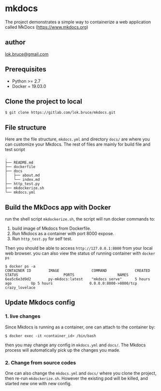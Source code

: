 # mkdocs
The project demonstrates a simple way to containerize a web application called MkDocs (https://www.mkdocs.org)

## author
lok.bruce@gmail.com

## Prerequisites
* Python >= 2.7
* Docker = 19.03.0

## Clone the project to local
```
$ git clone https://gitlab.com/lok.bruce/mkdocs.git
```

## File structure
Here are the file structure, `mkdocs.yml` and directory `docs/` are where you can customize your Mkdocs.
The rest of files are mainly for build file and test script
```
.
├── README.md
├── dockerfile
├── docs
│   ├── about.md
│   └── index.md
├── http_test.py
├── mkdockerize.sh
└── mkdocs.yml
```

## Build the MkDocs app with Docker

run the shell script `mkdockerize.sh`, the script will run docker commands to:
1. build image of Mkdocs from Dockerfile.
2. Run Mkdocs as a container with port 8000 expose.
3. Run `http_test.py` for self test.

Then you should be able to access `http://127.0.0.1:8000` from your local web browser.
you can also view the status of running container with `docker ps`
```
$ docker ps -a
CONTAINER ID        IMAGE               COMMAND             CREATED             STATUS                     PORTS                    NAMES
6ea5c6e3d9d2        py-mkdocs:latest    "mkdocs serve"      5 hours ago         Up 5 hours                 0.0.0.0:8000->8000/tcp   crazy_lovelace
```

## Update Mkdocs config
### 1. live changes
Since Mkdocs is running as a container, one can attach to the container by:
```
$ docker exec -it <container_id> /bin/bash
```
then you may change any config in `mkdocs.yml` and `docs/`. The Mkdocs process will automatically pick up the changes you made.

### 2. Change from source codes
One can also change the `mkdocs.yml` and `docs/` where you clone the project, then re-run `mkdockerize.sh`.  However the existing pod will be killed, and started new one with new config.
